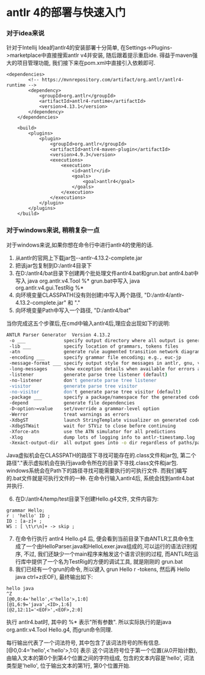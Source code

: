 # antlr 4的部署与快速入门

### 对于idea来说
针对于Intellij Idea的antlr4的安装部署十分简单, 在Settings->Plugins->marketplace中直接搜索antlr v4并安装, 随后跟着提示重启ide.
得益于maven强大的项目管理功能, 我们接下来在pom.xml中直接引入依赖即可.
```
<dependencies>
        <!-- https://mvnrepository.com/artifact/org.antlr/antlr4-runtime -->
        <dependency>
            <groupId>org.antlr</groupId>
            <artifactId>antlr4-runtime</artifactId>
            <version>4.13.1</version>
        </dependency>
    </dependencies>

    <build>
        <plugins>
            <plugin>
                <groupId>org.antlr</groupId>
                <artifactId>antlr4-maven-plugin</artifactId>
                <version>4.9.3</version>
                <executions>
                    <execution>
                        <id>antlr</id>
                        <goals>
                            <goal>antlr4</goal>
                        </goals>
                    </execution>
                </executions>
            </plugin>
        </plugins>
    </build>
```
### 对于windows来说, 稍稍复杂一点
对于windows来说,如果你想在命令行中进行antlr4的使用的话.
1. 从antlr的官网上下载jar包--antlr-4.13.2-complete.jar
2. 把该jar包复制到D:/antlr4目录下
3. 在D:/antlr4/bat目录下创建两个批处理文件antlr4.bat和grun.bat
antlr4.bat中写入 java org.antlr.v4.Tool %*
grun.bat中写入 java org.antlr.v4.gui.TestRig %*
4. 向环境变量CLASSPATH(没有则创建)中写入两个路径, "D:/antlr4/antlr-4.13.2-complete.jar" 和 "." 
5. 向环境变量Path中写入一个路径, "D:/antlr4/bat"


当你完成这五个步骤后,在cmd中输入antlr4后,理应会出现如下的说明:
```bash
ANTLR Parser Generator  Version 4.13.2
 -o ___              specify output directory where all output is generated
 -lib ___            specify location of grammars, tokens files
 -atn                generate rule augmented transition network diagrams
 -encoding ___       specify grammar file encoding; e.g., euc-jp
 -message-format ___ specify output style for messages in antlr, gnu, vs2005
 -long-messages      show exception details when available for errors and warnings
 -listener           generate parse tree listener (default)
 -no-listener        don't generate parse tree listener
 -visitor            generate parse tree visitor
 -no-visitor         don't generate parse tree visitor (default)
 -package ___        specify a package/namespace for the generated code
 -depend             generate file dependencies
 -D<option>=value    set/override a grammar-level option
 -Werror             treat warnings as errors
 -XdbgST             launch StringTemplate visualizer on generated code
 -XdbgSTWait         wait for STViz to close before continuing
 -Xforce-atn         use the ATN simulator for all predictions
 -Xlog               dump lots of logging info to antlr-timestamp.log
 -Xexact-output-dir  all output goes into -o dir regardless of paths/package
 ```

Java虚拟机会在CLASSPATH的路径下寻找可能存在的.class文件和jar包, 第二个路径"."表示虚拟机会在执行java命令所在的目录下寻找.class文件和jar包. 
windows系统会在Path下的路径寻找可能需要执行的可执行文件. 而我们编写的.bat文件就是可执行文件的一种. 在命令行输入antlr4后, 系统会找到antlr4.bat并执行.

6. 在D:/antlr4/temp/test目录下创建Hello.g4文件, 文件内容为:
```
grammar Hello;
r : 'hello' ID ;
ID : [a-z]+ ;
WS : [ \t\r\n]+ -> skip ;
```
7. 在命令行执行 antlr4 Hello.g4 后, 便会看到当前目录下由ANTLR工具命令生成了一个由HelloParser.java和HelloLexer.java组成的,可以运行的语法识别程序, 不过, 我们还缺少一个main程序来触发这个语言识别的过程, 而ANTLR在运行库中提供了一个名为TestRig的方便的调试工具, 就是刚刚的 grun.bat
8. 我们已经有一个grun的命令, 所以键入 grun Hello r -tokens, 然后再 Hello java ctrl+z(EOF), 最终输出如下:
```
hello java
^Z
[@0,0:4='hello',<'hello'>,1:0]
[@1,6:9='java',<ID>,1:6]
[@2,12:11='<EOF>',<EOF>,2:0]
```

执行 antlr4.bat时, 其中的 %* 表示"所有参数". 所以实际执行的是java org.antlr.v4.Tool Hello.g4, 而grun命令同理.

每行输出代表了一个词法符号, 其中包含了该词法符号的所有信息. 
[@0,0:4='hello',<'hello'>,1:0] 表示 这个词法符号位于第一个位置(从0开始计数), 由输入文本的第0个到第4个位置之间的字符组成, 包含的文本内容是'hello', 词法类型是'hello', 位于输出文本的第1行, 第0个位置开始.